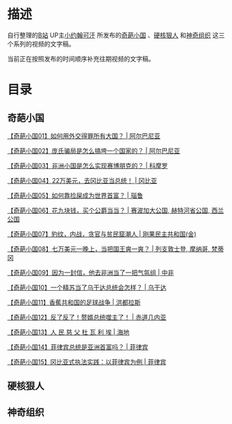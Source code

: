 # 描述

自行整理的[B站](https://www.bilibili.com)
UP主[小约翰可汗](https://space.bilibili.com/23947287/)
所发布的[奇葩小国](https://space.bilibili.com/23947287/channel/collectiondetail?sid=665)
、[硬核狠人](https://space.bilibili.com/23947287/channel/collectiondetail?sid=3491)
和[神奇组织](https://space.bilibili.com/23947287/channel/collectiondetail?sid=1095498)
这三个系列的视频的文字稿。

当前正在按照发布的时间顺序补充往期视频的文字稿。

# 目录

## 奇葩小国

[【奇葩小国01】如何用外交得罪所有大国？ | 阿尔巴尼亚](./奇葩小国/【奇葩小国01】如何用外交得罪所有大国？.md)

[【奇葩小国02】庞氏骗局是怎么搞垮一个国家的？ | 阿尔巴尼亚](./奇葩小国/【奇葩小国02】庞氏骗局是怎么搞垮一个国家的？.md)

[【奇葩小国03】非洲小国是怎么实现赛博朋克的？ | 科摩罗](./奇葩小国/【奇葩小国03】非洲小国是怎么实现赛博朋克的？.md)

[【奇葩小国04】22万美元，去冈比亚当总统！ | 冈比亚](./奇葩小国/【奇葩小国04】22万美元，去冈比亚当总统！.md)

[【奇葩小国05】如何靠捡屎成为世界首富？ | 瑙鲁](./奇葩小国/【奇葩小国05】如何靠捡屎成为世界首富？.md)

[【奇葩小国06】花九块钱，买个公爵当当？ | 赛波加大公国, 赫特河省公国, 西兰公国](./奇葩小国/【奇葩小国06】花九块钱，买个公爵当当？.md)

[【奇葩小国07】豹纹，内战，贪官与贫民窟潮人 | 刚果民主共和国(金)](./奇葩小国/【奇葩小国07】豹纹，内战，贪官与贫民窟潮人.md)

[【奇葩小国08】七万美元一晚上，当把国王爽一爽？ | 列支敦士登, 摩纳哥, 梵蒂冈](./奇葩小国/【奇葩小国08】七万美元一晚上，当把国王爽一爽？.md)

[【奇葩小国09】因为一封信，他去非洲当了一把气氛组 | 中非](./奇葩小国/【奇葩小国09】因为一封信，他去非洲当了一把气氛组.md)

[【奇葩小国10】一个精苏当了乌干达总统会怎样？ | 乌干达](./奇葩小国/【奇葩小国10】一个精苏当了乌干达总统会怎样？.md)

[【奇葩小国11】香蕉共和国的足球战争 | 洪都拉斯](./奇葩小国/【奇葩小国11】香蕉共和国的足球战争.md)

[【奇葩小国12】反了反了！赘婿总统噬主了！ | 赤道几内亚](./奇葩小国/【奇葩小国12】反了反了！赘婿总统噬主了！.md)

[【奇葩小国13】人 民 慈 父 杜 瓦 利 埃 | 海地](./奇葩小国/【奇葩小国13】人%20民%20慈%20父%20杜%20瓦%20利%20埃.md)

[【奇葩小国14】菲律宾总统是亚洲首富吗？ | 菲律宾](./奇葩小国/【奇葩小国14】菲律宾总统是亚洲首富吗？.md)

[【奇葩小国15】冈比亚式执法实践：以菲律宾为例 | 菲律宾](./奇葩小国/【奇葩小国15】冈比亚式执法实践：以菲律宾为例.md)

## 硬核狠人

## 神奇组织
